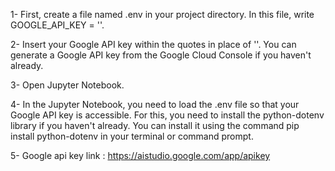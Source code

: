 1- First, create a file named .env in your project directory. In this file, write GOOGLE_API_KEY = ''.

2- Insert your Google API key within the quotes in place of ''. You can generate a Google API key from the Google Cloud Console if you haven't already.

3- Open Jupyter Notebook.

4- In the Jupyter Notebook, you need to load the .env file so that your Google API key is accessible. For this, you need to install the python-dotenv library if you haven't already. You can install it using the command pip install python-dotenv in your terminal or command prompt.

5- Google api key link : https://aistudio.google.com/app/apikey
